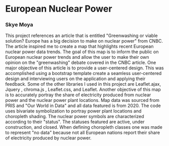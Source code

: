 # European Nuclear Power 

### Skye Moya

This project references an article that is entitled "Greenwashing or viable solution? Europe has a big decision to make on nuclear power" from CNBC. The article inspired me to create a map that highlights recent European nuclear power data trends. The goal of this map is to inform the public on European nuclear power trends and allow the user to make their own opinion on the "greenwashing" debate covered in the CNBC article. One major objective of this article is to provide a user-centered design. This was accomplished using a bootstrap template create a seamless user-centered design and interviewing users on the application and applying their feedback. Some of the other libraries I used in this project are Leaflet.ajax, Jquery , chroma.js , Leaflet.css, and Leaflet. Another objective of this map is to accurately portray the share of electricity produced from nuclear power and the nuclear power plant locations. Map data was sourced from PRIS and "Our World in Data" and all data featured is from 2020. The code uses bivariate symbolization to portray power plant locations and choropleth shading. The nuclear power symbols are characterized according to their "status". The statuses featured are active, under construction, and closed. When defining choropleth classes one was made to represent "no data" because not all European nations report their share of electricity produced by nuclear power. 
